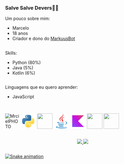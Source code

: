### Salve Salve Devers👋👋

Um pouco sobre mim:
- Marcelo
- 18 anos
- Criador e dono do <a href="github.com/MarkuusBot/MarkuusBot">MarkuusBot</a>

##

Skills:
- Python (80%)
- Java (5%)
- Kotlin (6%)

##

Linguagens que eu quero aprender:

- JavaScript


##

<div style="display: inline_block"><br>
  <img align="left" alt="MrcielPHOTO" height="50" width="50" src="https://cdn.discordapp.com/avatars/485801281621852175/63a336f5d4193598712aa7075912bd94.png?size=1024">
  <img src="https://raw.githubusercontent.com/devicons/devicon/master/icons/python/python-original.svg" width="50" height="50">
  <img src="https://cdn.jsdelivr.net/gh/devicons/devicon/icons/vscode/vscode-original.svg" height="50" width="50"/>
  <img src="https://raw.githubusercontent.com/devicons/devicon/master/icons/java/java-original.svg" height="50" width="50"/>
  <img src="https://raw.githubusercontent.com/devicons/devicon/master/icons/kotlin/kotlin-original.svg" height="50" width="50"/>
  <img src="https://cdn.jsdelivr.net/gh/devicons/devicon/icons/html5/html5-original-wordmark.svg" height="50" width="50"/>
  <img src="https://cdn.jsdelivr.net/gh/devicons/devicon/icons/mongodb/mongodb-original-wordmark.svg" height="50" width="50"/>
</div>

##

<div align="center">
  <a href="https://github.com/Marciel404">
  <img height="180em" src="https://github-readme-stats.vercel.app/api/top-langs/?username=marciel404&layout=compact&langs_count=7&theme=dark"/>
  <img height="180em" src="https://github-readme-stats.vercel.app/api?username=marciel404&show_icons=true&theme=dark&include_all_commits=true&count_private=true"/>
</div>

##

  ![Snake animation](https://github.com/Marciel404/Marciel404/blob/output/github-contribution-grid-snake.svg)
